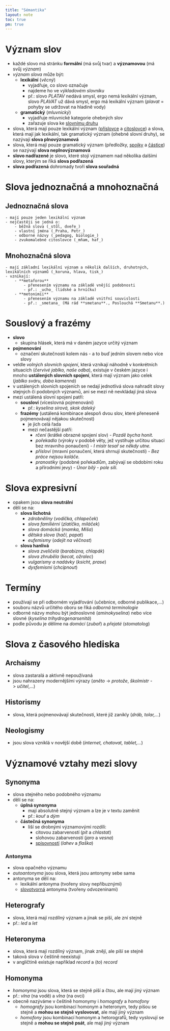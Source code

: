```yaml
---
title: "Sémantika"
layout: note
toc: true
pm: true
---
```

# Význam slov
- každé slovo má stránku **formální** (má svůj tvar) a **významovou** (má svůj _význam_)
- _význam slova_ může být:
    - **lexikální** (_věcný_)
        - vyjadřuje, co slovo označuje
        - najdeme ho ve _výkladovém slovníku_
        - př.: slovo _PLATAV_ nedává smysl, ergo nemá lexikální význam, slovo _PLAVAT_ už dává smysl, ergo má lexikální význam (_plavat_ = pohyby se udržovat na hladině vody)
    - **gramatický** (_mluvnický_)
        - vyjadřuje mluvnické kategorie ohebných slov
        - zařazuje slova ke [slovnímu druhu](/notes/school/czech/czech-grammar/morphology/)
- slova, která mají pouze lexikální význam ([příslovce](/notes/school/czech/czech-grammar/morphology/adverbs) a [citoslovce](/notes/school/czech/czech-grammar/morphology/interjections)) a slova, která mají jak lexikální, tak gramatický význam (ohebné slovní druhy), se nazývají **slova plnovýznamová**
- slova, která mají pouze gramatický význam (předložky, [spojky](/notes/school/czech/czech-grammar/morphology/conjunctions) a [částice](/notes/school/czech/czech-grammar/morphology/grammatical-particles)) se nazývají **slova neplnovýznamová**
- **slovo nadřazené** je slovo, které stojí významem nad několika dalšími slovy, kterým se říká **slova podřazená**
- **slova podřazená** dohromady tvoří **slova souřadná**
# Slova jednoznačná a mnohoznačná
## Jednoznačná slova
    - mají pouze jeden lexikální význam
    - nejčastěji se jedná o:
        - běžná slova (_stůl, dveře_)
        - vlastní jména (_Praha, Petr_)
        - odborné názvy (_pedagog, biologie_)
        - zvukomalebné citoslovce (_mňam, haf_)
## Mnohoznačná slova
    - mají základní lexikální význam a několik dalších, druhotných, lexikálních významů (_koruna, hlava, tisk_)
    - vznikají:
        - **metaforou**
            - přenesením významu na základě vnější podobnosti 
            - př.: _ucho_ (lidské a hrníčku)
        - **metonimii**
            - přenesením významu na základě vnitřní souvislosti 
            - př.: _smetana_ (Má rád **smetanu**., Poslouchá **Smetanu**.)
# Souslový a frazémy
- **slovo**
    - skupina hlásek, která má v daném jazyce určitý význam
- **pojmenování**
    - označení skutečnosti kolem nás - a to buď jedním slovem nebo více slovy
- veldle _volných slovních spojení_, která vznikají náhodně v konkrétních situacích (_červivé jablko, naše odba_), existuje v českém jazyce i mnoho **ustálených slovních spojení**, která mají význam jako celek (_jablko sváru, doba kamenná_)
- v ustálených slovních spojeních se nedají jednotlivá slova nahradit slovy stejných či podobných významů, ani se mezi ně nevkládají jiná slova
- mezi ustálená slovní spojení patří:
    - **sousloví** (víceslovná pojmenování)
        - př.: _kyselina sírová, skok daleký_
    - **frazémy** (ustálená kombinace alespoň dvou slov, které přeneseně pojmenovávají nějakou skutečnost)
        - je jich celá řada
        - mezi nečastější patří:
            - _rčení_ (krátké obrazné spojení slov) - _Pozdě bycha honit._
            - _pořekadla_ (výroky v podobě věty, jež vystihuje určitou situaci bez mravního ponaučení) - _I mistr tesař se někdy utne._
            - _přísloví_ (mravní ponaučení, která shrnují skutečnosti) - _Bez práce nejsou koláče._
            - _pranostiky_ (podobné pořekadlům, zabývají se obdobími roku a přírodními jevy) - _Únor bílý - pole sílí._
# Slova expresivní
- opakem jsou **slova neutrální**
- dělí se na:
    - **slova lichotná**
        - _zdrobněliny_ (_vodička, chlapeček_)
        - _slova familiérní_ (_zlatíčko, miláček_)
        - _slova domácká_ (_mamka, Míša_)
        - _dětská slova_ (_hačí, papat_)
        - _eufemismy_ (_odejít na věčnost_)
    - **slova hanlivá**
        - _slova zveličelá_ (_barabizna, chlapák_)
        - _slova zhruběla_ (_kecat, ožralec_)
        - _vulgarismy a nadávky_ (_ksicht, prase_)
        - _dysfemismi_ (_chcípnout_)
# Termíny
- používají se při odborném vyjadřování (učebnice, odborné publikace,...)
- souboru názvů určitého oboru se říká _odborná terminologie_
- odborné názvy mohou být jednoslovné (_aminokyselina_) nebo více slovné (_kyselina trihydrogenarsenitá_)
- podle původu je dělíme na _domácí_ (_zubař_) a _přejaté_ (_stomatolog_)
# Slova z časového hlediska
## Archaismy
- slova zastaralá a aktivně nepoužívaná
- jsou nahrazeny modernějšími výrazy (_aněto_ -> _protože_, _školmistr_ -> _učitel_,...)
## Historismy
- slova, která pojmenovávají skutečnosti, které již zanikly (_dráb, tolar,..._)
## Neologismy
- jsou slova vzniklá v novější době (_internet, chatovat, tablet,..._)
# Významové vztahy mezi slovy
## Synonyma
- slova stejného nebo podobného významu
- dělí se na:
    - **úplná synonyma**
        - mají absolutně stejný význam a lze je v textu zaměnit
        - př.: _kouř_ a _dým_
    - **částečná synonyma**
        - liší se drobnými významovými rozdíli:
            - citovou zabarveností (_pít_ a _chlastat_)
            - slohovou zabarveností (_jaro_ a _vesna_)
            - [spisovností](/notes/school/czech/czech-grammar/introduction-to-czech-grammar/czech-formal-language) (_lahev_ a _flaška_)
### Antonyma
- slova opačného významu
- _autoantonyma_ jsou slova, která jsou antonymy sebe sama
- antonyma se dělí na:
    - lexikální antonyma (tvořeny slovy nepříbuznými)
    - [slovotvorná](/notes/school/czech/czech-grammar/lexicology/word-formation) antonyma (tvořeny odvozeninami)
## Heterografy
- slova, která mají rozdílný význam a jinak se píší, ale zní stejně
- př.: _led_ a _let_
## Heteronyma
- slova, která mají rozdílný význam, jinak znějí, ale píší se stejně
- taková slova v češtině neexistují
- v angličtině existuje například _record_ a (_to_) _record_
## Homonyma
- _homonyma_ jsou slova, která se stejně píší a čtou, ale mají jiný význam
- př.: _vlna_ (na vodě) a _vlna_ (na ovci)
- obecně nazýváme v češtině homonymy i _homografy_ a _homofony_
    - _homografy_ jsou kombinací homonym a heteronym, tedy píšou se stejně a **mohou se stejně vyslovovat**, ale mají jiný význam
    - _homofony_ jsou kombinací homonym a hetorografů, tedy vyslovují se stejně a **mohou se stejně psát**, ale mají jiný význam